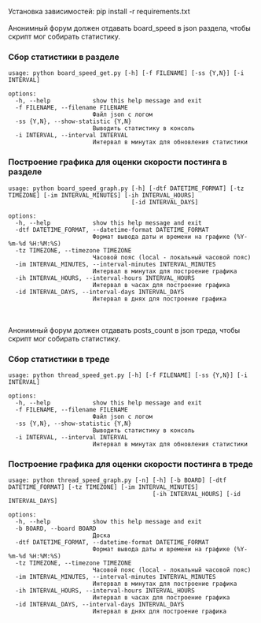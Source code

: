 Установка зависимостей: pip install -r requirements.txt
<br /><br />
Анонимный форум должен отдавать board_speed в json раздела, чтобы скрипт мог собирать статистику.
### Сбор статистики в разделе 
```
usage: python board_speed_get.py [-h] [-f FILENAME] [-ss {Y,N}] [-i INTERVAL]

options:
  -h, --help            show this help message and exit
  -f FILENAME, --filename FILENAME
                        Файл json с логом
  -ss {Y,N}, --show-statistic {Y,N}
                        Выводить статистику в консоль
  -i INTERVAL, --interval INTERVAL
                        Интервал в минутах для обновления статистики
```
### Построение графика для оценки скорости постинга в разделе
```
usage: python board_speed_graph.py [-h] [-dtf DATETIME_FORMAT] [-tz TIMEZONE] [-im INTERVAL_MINUTES] [-ih INTERVAL_HOURS]
                                   [-id INTERVAL_DAYS]

options:
  -h, --help            show this help message and exit
  -dtf DATETIME_FORMAT, --datetime-format DATETIME_FORMAT
                        Формат вывода даты и времени на графике (%Y-%m-%d %H:%M:%S)
  -tz TIMEZONE, --timezone TIMEZONE
                        Часовой пояс (local - локальный часовой пояс)
  -im INTERVAL_MINUTES, --interval-minutes INTERVAL_MINUTES
                        Интервал в минутах для построение графика
  -ih INTERVAL_HOURS, --interval-hours INTERVAL_HOURS
                        Интервал в часах для построение графика
  -id INTERVAL_DAYS, --interval-days INTERVAL_DAYS
                        Интервал в днях для построение графика
```
<br /><br />
Анонимный форум должен отдавать posts_count в json треда, чтобы скрипт мог собирать статистику.
### Сбор статистики в треде
```
usage: python thread_speed_get.py [-h] [-f FILENAME] [-ss {Y,N}] [-i INTERVAL]

options:
  -h, --help            show this help message and exit
  -f FILENAME, --filename FILENAME
                        Файл json с логом
  -ss {Y,N}, --show-statistic {Y,N}
                        Выводить статистику в консоль
  -i INTERVAL, --interval INTERVAL
                        Интервал в минутах для обновления статистики
```
### Построение графика для оценки скорости постинга в треде
```
usage: python thread_speed_graph.py [-n] [-h] [-b BOARD] [-dtf DATETIME_FORMAT] [-tz TIMEZONE] [-im INTERVAL_MINUTES]
                                         [-ih INTERVAL_HOURS] [-id INTERVAL_DAYS]

options:
  -h, --help            show this help message and exit
  -b BOARD, --board BOARD
                        Доска
  -dtf DATETIME_FORMAT, --datetime-format DATETIME_FORMAT
                        Формат вывода даты и времени на графике (%Y-%m-%d %H:%M:%S)
  -tz TIMEZONE, --timezone TIMEZONE
                        Часовой пояс (local - локальный часовой пояс)
  -im INTERVAL_MINUTES, --interval-minutes INTERVAL_MINUTES
                        Интервал в минутах для построение графика
  -ih INTERVAL_HOURS, --interval-hours INTERVAL_HOURS
                        Интервал в часах для построение графика
  -id INTERVAL_DAYS, --interval-days INTERVAL_DAYS
                        Интервал в днях для построение графика

```
